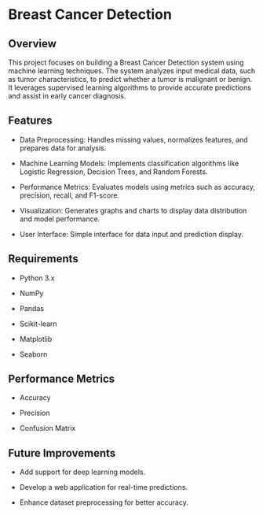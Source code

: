 # Breast Cancer Detection

## Overview

This project focuses on building a Breast Cancer Detection system using machine learning techniques. The system analyzes input medical data, such as tumor characteristics, to predict whether a tumor is malignant or benign. It leverages supervised learning algorithms to provide accurate predictions and assist in early cancer diagnosis.

## Features

- Data Preprocessing: Handles missing values, normalizes features, and prepares data for analysis.

- Machine Learning Models: Implements classification algorithms like Logistic Regression, Decision Trees, and Random Forests.

- Performance Metrics: Evaluates models using metrics such as accuracy, precision, recall, and F1-score.

- Visualization: Generates graphs and charts to display data distribution and model performance.

- User Interface: Simple interface for data input and prediction display.

## Requirements

- Python 3.x

- NumPy

- Pandas

- Scikit-learn

- Matplotlib

- Seaborn

## Performance Metrics

- Accuracy

- Precision

- Confusion Matrix

## Future Improvements

- Add support for deep learning models.

- Develop a web application for real-time predictions.

- Enhance dataset preprocessing for better accuracy.

